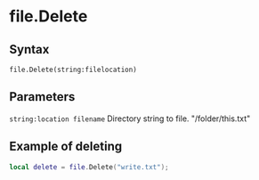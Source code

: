 # file.Delete

## Syntax
```
file.Delete(string:filelocation)
```

## Parameters

```string:location filename``` Directory string to file. "/folder/this.txt"

## Example of deleting
```lua
local delete = file.Delete("write.txt");
```